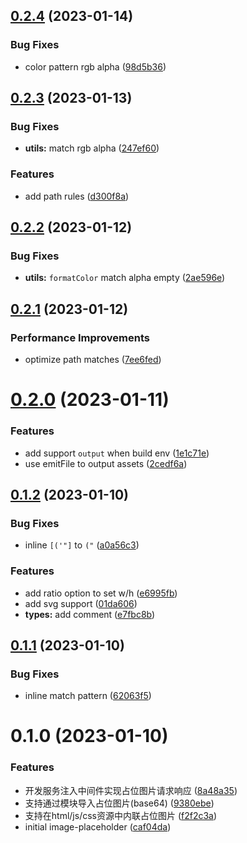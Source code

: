 ## [0.2.4](https://github.com/pengzhanbo/vite-plugin-image-placeholder/compare/v0.2.3...v0.2.4) (2023-01-14)


### Bug Fixes

* color pattern rgb alpha ([98d5b36](https://github.com/pengzhanbo/vite-plugin-image-placeholder/commit/98d5b369209d4941faffc8f51a976a6fd7102051))



## [0.2.3](https://github.com/pengzhanbo/vite-plugin-image-placeholder/compare/v0.2.2...v0.2.3) (2023-01-13)


### Bug Fixes

* **utils:** match rgb alpha ([247ef60](https://github.com/pengzhanbo/vite-plugin-image-placeholder/commit/247ef60a16bd106df638582cd8e653a9f7c282ae))


### Features

* add path rules ([d300f8a](https://github.com/pengzhanbo/vite-plugin-image-placeholder/commit/d300f8a8ab97ccdeef27382a3964a9fc673483c9))



## [0.2.2](https://github.com/pengzhanbo/vite-plugin-image-placeholder/compare/v0.2.1...v0.2.2) (2023-01-12)


### Bug Fixes

* **utils:** `formatColor` match alpha empty ([2ae596e](https://github.com/pengzhanbo/vite-plugin-image-placeholder/commit/2ae596e3abbe4bc21a970df9636d8d031aa1934d))



## [0.2.1](https://github.com/pengzhanbo/vite-plugin-image-placeholder/compare/v0.2.0...v0.2.1) (2023-01-12)


### Performance Improvements

* optimize path matches ([7ee6fed](https://github.com/pengzhanbo/vite-plugin-image-placeholder/commit/7ee6fed812247da6b1b6ff8ac8d0e75a01148afa))



# [0.2.0](https://github.com/pengzhanbo/vite-plugin-image-placeholder/compare/v0.1.2...v0.2.0) (2023-01-11)


### Features

* add support `output` when build env ([1e1c71e](https://github.com/pengzhanbo/vite-plugin-image-placeholder/commit/1e1c71e64368c4e0d2d2eebf21658fe4ab500978))
* use emitFile to output assets ([2cedf6a](https://github.com/pengzhanbo/vite-plugin-image-placeholder/commit/2cedf6a1486653ac6dd7235f981d105a6cdb6148))



## [0.1.2](https://github.com/pengzhanbo/vite-plugin-image-placeholder/compare/v0.1.1...v0.1.2) (2023-01-10)


### Bug Fixes

* inline `[('"]` to `("` ([a0a56c3](https://github.com/pengzhanbo/vite-plugin-image-placeholder/commit/a0a56c3f8d1511a9a3fe37ceaae7e66e205ada4b))


### Features

* add ratio option to set w/h ([e6995fb](https://github.com/pengzhanbo/vite-plugin-image-placeholder/commit/e6995fb0974890555701bca875881032d8b43b1d))
* add svg support ([01da606](https://github.com/pengzhanbo/vite-plugin-image-placeholder/commit/01da6062862e72b9b990a872afa7bbf704990fba))
* **types:** add comment ([e7fbc8b](https://github.com/pengzhanbo/vite-plugin-image-placeholder/commit/e7fbc8b5e06222aeaeef4c724bd2cd7750e3d6fc))



## [0.1.1](https://github.com/pengzhanbo/vite-plugin-image-placeholder/compare/v0.1.0...v0.1.1) (2023-01-10)


### Bug Fixes

* inline match pattern ([62063f5](https://github.com/pengzhanbo/vite-plugin-image-placeholder/commit/62063f5ccd2764708a228cc678a31fea6c1e276f))



# 0.1.0 (2023-01-10)


### Features

* 开发服务注入中间件实现占位图片请求响应 ([8a48a35](https://github.com/pengzhanbo/vite-plugin-image-placeholder/commit/8a48a35e8fb3839d461b9be99819289c060035c9))
* 支持通过模块导入占位图片(base64) ([9380ebe](https://github.com/pengzhanbo/vite-plugin-image-placeholder/commit/9380ebe785991c0f560d5565a296349daf52bf26))
* 支持在html/js/css资源中内联占位图片 ([f2f2c3a](https://github.com/pengzhanbo/vite-plugin-image-placeholder/commit/f2f2c3ab6721a97deadeedd7092296a67ce4c06c))
* initial image-placeholder ([caf04da](https://github.com/pengzhanbo/vite-plugin-image-placeholder/commit/caf04dafb7e9898067349c5dbbcecdf5004bfed1))
